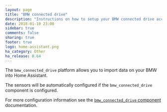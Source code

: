 ```yaml
---
layout: page
title: "BMW connected drive"
description: "Instructions on how to setup your BMW connected drive account with Home Assistant."
date: 2018-01-10 23:00
sidebar: true
comments: false
sharing: true
footer: true
logo: home-assistant.png
ha_category: Other
ha_release: 0.64
---
```



The `bmw_connected_drive` platform allows you to import data on your BMW into Home Assistant.

The sensors will be automatically configured if the `bmw_connected_drive` component is configured.

For more configuration information see the [`bmw_connected_drive` component](/components/bmw_connected_drive/) documentation.
